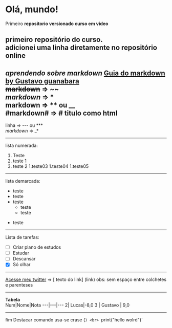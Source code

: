 # Olá, mundo!
 Primeiro **repositorio versionado curso em video**

primeiro repositório do curso.
<br>
adicionei uma linha diretamente no repositório online <br>
---
*aprendendo sobre markdown*
[Guia do markdown by Gustavo guanabara](https://github.com/gustavoguanabara/git-github/blob/master/manuais-PDF/guia-markdown.pdf)
<br>~~markdown~~ => ~~ 
<br>
*markdown* => *
<br>
**markdown** => ** ou __
<br>
#markdown# => # titulo como html
---
linha => --- ou ***
<br>_*markdown*_ => _*
***
lista numerada:
1. Teste
2. teste 1
3. teste 2
   1.teste03
   1.teste04
   1.teste05

***
lista demarcada:

* teste
* teste
* teste
   * teste
   * teste
- teste
---
Lista de tarefas:
- [ ] Criar plano de estudos
- [ ] Estudar
- [ ] Descansar
- [x] Só olhar
***
[Acesse meu twitter](https://twitter.com/luckas_lima96) => [ texto do link] (link) obs: sem espaço entre colchetes e parenteses
***
**Tabela**
<br>
Num|Nome|Nota
---|---|---
2| Lucas|-8,0
3 | Gustavo | 9,0
***
fim
Destacar comando usa-se crase (`) <br>
`print("hello wolrd")`
